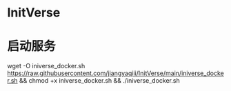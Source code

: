 # InitVerse
# 启动服务
wget -O iniverse_docker.sh https://raw.githubusercontent.com/jiangyaqiii/InitVerse/main/iniverse_docker.sh && chmod +x iniverse_docker.sh && ./iniverse_docker.sh
